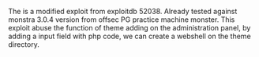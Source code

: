 The is a modified exploit from exploitdb 52038.
Already tested against monstra 3.0.4 version from offsec PG practice machine monster. 
This exploit abuse the function of theme adding on the administration panel, by adding a input field with php code, we can create a webshell on the theme directory.
